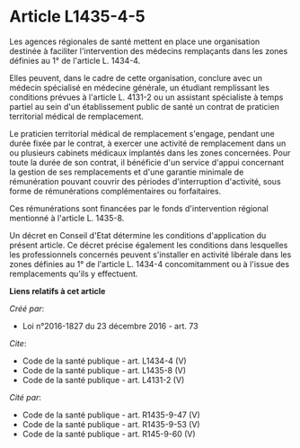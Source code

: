 # Article L1435-4-5

Les agences régionales de santé mettent en place une organisation destinée à faciliter l'intervention des médecins
remplaçants dans les zones définies au 1° de l'article L. 1434-4.

Elles peuvent, dans le cadre de cette organisation, conclure avec un médecin spécialisé en médecine générale, un étudiant
remplissant les conditions prévues à l'article L. 4131-2 ou un assistant spécialiste à temps partiel au sein d'un
établissement public de santé un contrat de praticien territorial médical de remplacement.

Le praticien territorial médical de remplacement s'engage, pendant une durée fixée par le contrat, à exercer une activité de
remplacement dans un ou plusieurs cabinets médicaux implantés dans les zones concernées. Pour toute la durée de son contrat,
il bénéficie d'un service d'appui concernant la gestion de ses remplacements et d'une garantie minimale de rémunération
pouvant couvrir des périodes d'interruption d'activité, sous forme de rémunérations complémentaires ou forfaitaires.

Ces rémunérations sont financées par le fonds d'intervention régional mentionné à l'article L. 1435-8.

Un décret en Conseil d'Etat détermine les conditions d'application du présent article. Ce décret précise également les
conditions dans lesquelles les professionnels concernés peuvent s'installer en activité libérale dans les zones définies au
1° de l'article L. 1434-4 concomitamment ou à l'issue des remplacements qu'ils y effectuent.

**Liens relatifs à cet article**

_Créé par_:

  - Loi n°2016-1827 du 23 décembre 2016 - art. 73

_Cite_:

  - Code de la santé publique - art. L1434-4 (V)
  - Code de la santé publique - art. L1435-8 (V)
  - Code de la santé publique - art. L4131-2 (V)

_Cité par_:

  - Code de la santé publique - art. R1435-9-47 (V)
  - Code de la santé publique - art. R1435-9-53 (V)
  - Code de la santé publique - art. R145-9-60 (V)
